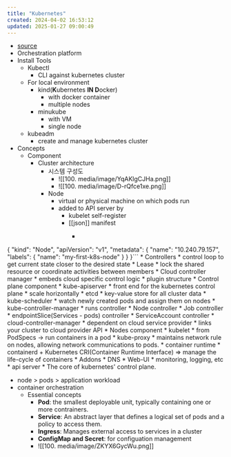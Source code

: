 ```yaml
---
title: "Kubernetes"
created: 2024-04-02 16:53:12
updated: 2025-01-27 09:00:49
---
```

  * [source](https://kubernetes.io/docs)
  * Orchestration platform
  * Install Tools
    * Kubectl
      * CLI against kubernetes cluster
    * For local environment
      * kind(**K**ubernetes **IN D**ocker)
        * with docker container
        * multiple nodes
      * minukube
        * with VM
        * single node
    * kubeadm
      * create and manage kubernetes cluster
  * Concepts
    * Component
      * Cluster architecture
        * 시스템 구성도
          * ![[100. media/image/YqAKlgCJHa.png]]
          * ![[100. media/image/D-rQfce1xe.png]]
        * Node
          * virtual or physical machine on which pods run
          * added to API server by
            * kubelet self-register
            * [[json]] manifest
              * ```json
{
  "kind": "Node",
  "apiVersion": "v1",
  "metadata": {
    "name": "10.240.79.157",
    "labels": {
      "name": "my-first-k8s-node"
    }
  }
}```
        * Controllers
          * control loop to get current state closer to the desired state
        * Lease
          * lock the shared resource or coordinate activities between members
        * Cloud controller manager
          * embeds cloud specific control logic
          * plugin structure
      * Control plane component
        * kube-apiserver
          * front end for the kubernetes control plane
          * scale horizontally
        * etcd
          * key-value store for all cluster data
        * kube-scheduler
          * watch newly created pods and assign them on nodes
        * kube-controller-manager
          * runs controller
            * Node controller
            * Job controller
            * endpointSlice(Services - pods) controller
            * ServiceAccount controller
        * cloud-controller-manager
          * dependent on cloud service provider
          * links your cluster to cloud provider API
      * Nodes component
        * kubelet
          * from PodSpecs -> run containers in a pod
        * kube-proxy
          * maintains network rule on nodes, allowing network communications to pods.
        * container runtime
          * containerd + Kubernetes CRI(Container Runtime Interface) => manage the life-cycle of containers
      * Addons
        * DNS
        * Web-UI
        * monitoring, logging, etc
    * api server
      * The core of kubernetes' control plane.
  * node > pods > application workload
  * container orchestration
    * Essential concepts
      * **Pod**: the smallest deployable unit, typically containing one or more contrainers.
      * **Service**: An abstract layer that defines a logical set of pods and a policy to access them.
      * **Ingress**: Manages external access to services in a cluster
      * **ConfigMap and Secret**: for configuation management
      * ![[100. media/image/ZKYX6GycWu.png]]